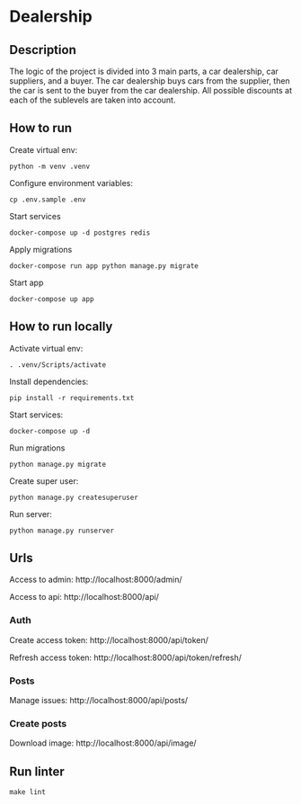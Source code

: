 # Dealership

## Description

The logic of the project is divided into 3 main parts, a car dealership, car suppliers, and a buyer. The car dealership buys cars from the supplier, then the car is sent to the buyer from the car dealership. All possible discounts at each of the sublevels are taken into account.

## How to run

Create virtual env:

```
python -m venv .venv
```
Configure environment variables:

```
cp .env.sample .env
```

Start services

```
docker-compose up -d postgres redis
```

Apply migrations

```
docker-compose run app python manage.py migrate
```

Start app

```
docker-compose up app
```

## How to run locally
Activate virtual env:

```
. .venv/Scripts/activate
```

Install dependencies:

```
pip install -r requirements.txt
```

Start services:

```
docker-compose up -d
```

Run migrations

```
python manage.py migrate
```

Create super user:

```
python manage.py createsuperuser
```

Run server:

```
python manage.py runserver
```

## Urls

Access to admin: http://localhost:8000/admin/

Access to api: http://localhost:8000/api/

### Auth

Create access token: http://localhost:8000/api/token/

Refresh access token: http://localhost:8000/api/token/refresh/

### Posts

Manage issues: http://localhost:8000/api/posts/

### Create posts

Download image: http://localhost:8000/api/image/

## Run linter

```
make lint
```
